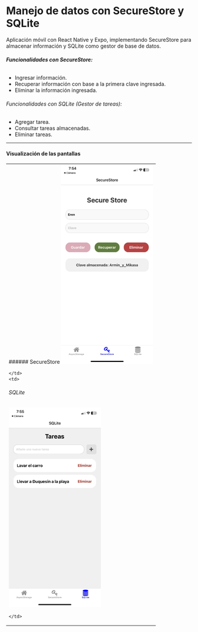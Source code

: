 # Manejo de datos con SecureStore y SQLite

Aplicación móvil con React Native y Expo, implementando SecureStore para almacenar información y SQLite como gestor de base de datos.

###### **Funcionalidades con SecureStore:**

* Ingresar información.
* Recuperar información con base a la primera clave ingresada.
* Eliminar la información ingresada.

###### Funcionalidades con SQLite (Gestor de tareas):

* Agregar tarea.
* Consultar tareas almacenadas.
* Eliminar tareas.

---

#### Visualización de las pantallas
<table>
  <tr>
    <td>
###### SecureStore
<img src="image/README/1741139449282.jpg" alt="Pantalla de SecureStore" width="250" height="541">

    </td>
    <td>

###### SQLite
<img src="image/README/1741139515855.jpg" alt="Pantalla de SQLite" width="250" height="541">

    </td>
  </tr>
</table>
